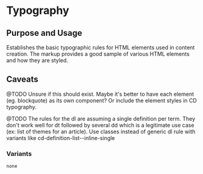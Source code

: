 # Typography

## Purpose and Usage
Establishes the basic typographic rules for HTML elements used in content creation.
The markup provides a good sample of various HTML elements and how they are styled.

## Caveats
@TODO Unsure if this should exist. Maybe it's better to have each element (eg. blockquote) as its own component?
Or include the element styles in CD typography.


@TODO The rules for the dl are assuming a single definition per term. They don't work well for dt followed by several dd which
is a legitimate use case (ex: list of themes for an article). Use classes instead of generic dl rule with variants like
cd-definition-list--inline-single

### Variants

```
none

```
